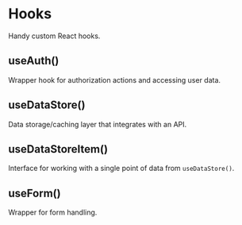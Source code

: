 # Hooks

Handy custom React hooks.

## useAuth()

Wrapper hook for authorization actions and accessing user data.

## useDataStore()

Data storage/caching layer that integrates with an API.

## useDataStoreItem()

Interface for working with a single point of data from `useDataStore()`.

## useForm()

Wrapper for form handling.